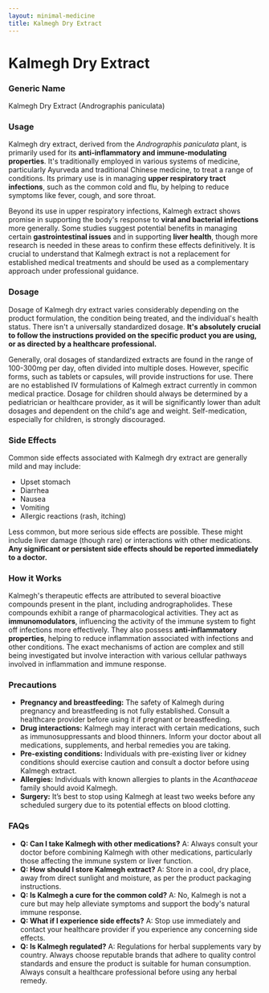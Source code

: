 ```yaml
---
layout: minimal-medicine
title: Kalmegh Dry Extract
---
```


# Kalmegh Dry Extract
### Generic Name
Kalmegh Dry Extract (Andrographis paniculata)

### Usage
Kalmegh dry extract, derived from the *Andrographis paniculata* plant, is primarily used for its **anti-inflammatory and immune-modulating properties**.  It's traditionally employed in various systems of medicine, particularly Ayurveda and traditional Chinese medicine, to treat a range of conditions.  Its primary use is in managing **upper respiratory tract infections**, such as the common cold and flu, by helping to reduce symptoms like fever, cough, and sore throat.  

Beyond its use in upper respiratory infections, Kalmegh extract shows promise in supporting the body's response to **viral and bacterial infections** more generally.  Some studies suggest potential benefits in managing certain **gastrointestinal issues** and in supporting **liver health**, though more research is needed in these areas to confirm these effects definitively. It is crucial to understand that Kalmegh extract is not a replacement for established medical treatments and should be used as a complementary approach under professional guidance.


### Dosage
Dosage of Kalmegh dry extract varies considerably depending on the product formulation, the condition being treated, and the individual's health status.  There isn't a universally standardized dosage.  **It's absolutely crucial to follow the instructions provided on the specific product you are using, or as directed by a healthcare professional.**  

Generally, oral dosages of standardized extracts are found in the range of 100-300mg per day, often divided into multiple doses.  However, specific forms, such as tablets or capsules, will provide instructions for use. There are no established IV formulations of Kalmegh extract currently in common medical practice.  Dosage for children should always be determined by a pediatrician or healthcare provider, as it will be significantly lower than adult dosages and dependent on the child's age and weight.  Self-medication, especially for children, is strongly discouraged.

### Side Effects
Common side effects associated with Kalmegh dry extract are generally mild and may include:

*   Upset stomach
*   Diarrhea
*   Nausea
*   Vomiting
*   Allergic reactions (rash, itching)

Less common, but more serious side effects are possible.  These might include liver damage (though rare) or interactions with other medications.  **Any significant or persistent side effects should be reported immediately to a doctor.**

### How it Works
Kalmegh's therapeutic effects are attributed to several bioactive compounds present in the plant, including andrographolides. These compounds exhibit a range of pharmacological activities. They act as **immunomodulators**, influencing the activity of the immune system to fight off infections more effectively.  They also possess **anti-inflammatory properties**, helping to reduce inflammation associated with infections and other conditions.  The exact mechanisms of action are complex and still being investigated but involve interaction with various cellular pathways involved in inflammation and immune response.


### Precautions
*   **Pregnancy and breastfeeding:**  The safety of Kalmegh during pregnancy and breastfeeding is not fully established. Consult a healthcare provider before using it if pregnant or breastfeeding.
*   **Drug interactions:**  Kalmegh may interact with certain medications, such as immunosuppressants and blood thinners.  Inform your doctor about all medications, supplements, and herbal remedies you are taking.
*   **Pre-existing conditions:** Individuals with pre-existing liver or kidney conditions should exercise caution and consult a doctor before using Kalmegh extract.
*   **Allergies:**  Individuals with known allergies to plants in the *Acanthaceae* family should avoid Kalmegh.
*   **Surgery:** It’s best to stop using Kalmegh at least two weeks before any scheduled surgery due to its potential effects on blood clotting.


### FAQs

*   **Q: Can I take Kalmegh with other medications?** A: Always consult your doctor before combining Kalmegh with other medications, particularly those affecting the immune system or liver function.
*   **Q: How should I store Kalmegh extract?** A: Store in a cool, dry place, away from direct sunlight and moisture, as per the product packaging instructions.
*   **Q: Is Kalmegh a cure for the common cold?** A: No, Kalmegh is not a cure but may help alleviate symptoms and support the body's natural immune response.
*   **Q:  What if I experience side effects?** A:  Stop use immediately and contact your healthcare provider if you experience any concerning side effects.  
*   **Q: Is Kalmegh regulated?** A: Regulations for herbal supplements vary by country. Always choose reputable brands that adhere to quality control standards and ensure the product is suitable for human consumption.  Always consult a healthcare professional before using any herbal remedy.
